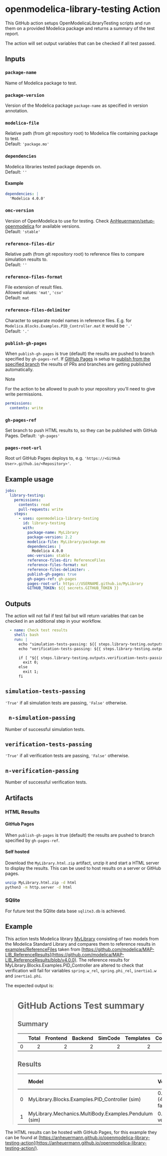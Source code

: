 # openmodelica-library-testing Action

This GitHub action setups OpenModelicaLibraryTesting scripts and run them on a provided
Modelica package and returns a summary of the test report.

The action will set output variables that can be checked if all test passed.

## Inputs

### `package-name`

Name of Modelica package to test.

### `package-version`

Version of the Modelica package `package-name` as specified in version annotation.

### `modelica-file`

Relative path (from git repository root) to Modelica file containing package to test.\
Default: `'package.mo'`

### `dependencies`

Modelica libraries tested package depends on.\
Default: `''`

#### Example

```yml
dependencies: |
  'Modelica 4.0.0'
```

### `omc-version`

Version of OpenModelica to use for testing.
Check
[AnHeuermann/setup-openmodelica](https://github.com/AnHeuermann/setup-openmodelica#available-openmodelica-versions)
for available versions.\
Default: `'stable'`

### `reference-files-dir`

Relative path (from git repository root) to reference files to compare simulation results to.\
Default: `''`

### `reference-files-format`

File extension of result files.\
Allowed values: `'mat'`, `'csv'`\
Default: `mat`

### `reference-files-delimiter`

Character to separate model names in reference files.
E.g. for `Modelica.Blocks.Examples.PID_Controller.mat` it would be `'.'`\
Default: `'.'`

### `publish-gh-pages`

When `publish-gh-pages` is true (default) the results are pushed to branch specified by
`gh-pages-ref`.
If [GitHub Pages](https://pages.github.com/) is setup to
[publish from the specified branch](https://docs.github.com/en/pages/getting-started-with-github-pages/configuring-a-publishing-source-for-your-github-pages-site#publishing-from-a-branch)
the results of PRs and branches are getting published automatically.

> [!NOTE]
> For the action to be allowed to push to your repository you'll need to give write
> permissions.
> ```yml
> permissions:
>   contents: write
> ```

### `gh-pages-ref`

Set branch to push HTML results to, so they can be published with GitHub Pages.
Default: `'gh-pages'`

### `pages-root-url`

Root url GitHub Pages deploys to, e.g. `'https://<GitHub User>.github.io/<Repository>'`.


## Example usage

```yaml
jobs:
  library-testing:
    permissions:
      contents: read
      pull-requests: write
    steps:
      - uses: openmodelica-library-testing
        id: library-testing
        with:
          package-name: MyLibrary
          package-version: 2.2
          modelica-file: MyLibrary/package.mo
          dependencies: |
            Modelica 4.0.0
          omc-version: stable
          reference-files-dir: ReferenceFiles
          reference-files-format: mat
          reference-files-delimiter: .
          publish-gh-pages: true
          gh-pages-ref: gh-pages
          pages-root-url: https://USERNAME.github.io/MyLibrary
          GITHUB_TOKEN: ${{ secrets.GITHUB_TOKEN }}
```

## Outputs

The action will not fail if test fail but will return variables that can be checked in an
additional step in your workflow.

```yml
  - name: Check test results
    shell: bash
    run: |
      echo "simulation-tests-passing: ${{ steps.library-testing.outputs.simulation-tests-passing }}"
      echo "verification-tests-passing: ${{ steps.library-testing.outputs.verification-tests-passing }}"

      if [ "${{ steps.library-testing.outputs.verification-tests-passing }}" == "True" ]; then
        exit 0;
      else
        exit 1;
      fi
```

## `simulation-tests-passing`

`'True'` if all simulation tests are passing, `'False'` otherwise.

## ` n-simulation-passing`

Number of successful simulation tests.

## `verification-tests-passing`

`'True'` if all verification tests are passing, `'False'` otherwise.

## `n-verification-passing`

Number of successful verification tests.

## Artifacts

### HTML Results

#### GitHub Pages

When `publish-gh-pages` is true (default) the results are pushed to branch specified by
`gh-pages-ref`.

#### Self hosted

Download the `MyLibrary.html.zip` artifact, unzip it and start a HTML server to display
the results. This can be used to host results on a server or GitHub pages.

```bash
unzip MyLibrary.html.zip -d html
python3 -m http.server -d html
```

### SQlite

For future test the SQlite data base `sqlite3.db` is achieved.

## Example

This action tests Modelica library [MyLibrary](examples/MyLibrary/package.mo) consisting
of two models from the Modelica Standard Library and compares them to reference results
in [examples/ReferenceFiles](examples/ReferenceFiles) taken from
[https://github.com/modelica/MAP-LIB_ReferenceResults](https://github.com/modelica/MAP-LIB_ReferenceResults/blob/v4.0.0).
The reference results for MyLibrary.Blocks.Examples.PID_Controller are altered to check
that verification will fail for variables `spring.w_rel`, `spring.phi_rel`, `inertia1.w`
and `inertia1.phi`.

The expected output is:

> # GitHub Actions Test summary
> ## Summary
>
> |    |   Total |   Frontend |   Backend |   SimCode |   Templates |   Compilation |   Simulation |   Verification |
> |---:|--------:|-----------:|----------:|----------:|------------:|--------------:|-------------:|---------------:|
> |  0 |       2 |          2 |         2 |         2 |           2 |             2 |            2 |              1 |
>
> ## Results
> |    | Model                                                 | Verified          |   Simulate |   Total buildModel |   Parsing |   Frontend |   Backend |   SimCode |   Templates |   Compile |
> |---:|:------------------------------------------------------|:------------------|-----------:|-------------------:|----------:|-----------:|----------:|----------:|------------:|----------:|
> |  0 | MyLibrary.Blocks.Examples.PID_Controller (sim)        | 0.06 (4/7 failed) |       0.03 |               2.46 |      1.86 |       0.23 |      0.03 |      0.01 |        0.03 |      2.16 |
> |  1 | MyLibrary.Mechanics.MultiBody.Examples.Pendulum (sim) | 0.01 (3 verified) |       0.26 |               3.37 |      1.86 |       0.25 |      0.37 |      0.02 |        0.05 |      2.67 |

The HTML results can be hosted with GitHub Pages, for this example they can be found at
[https://anheuermann.github.io/openmodelica-library-testing-action](https://anheuermann.github.io/openmodelica-library-testing-action/).
